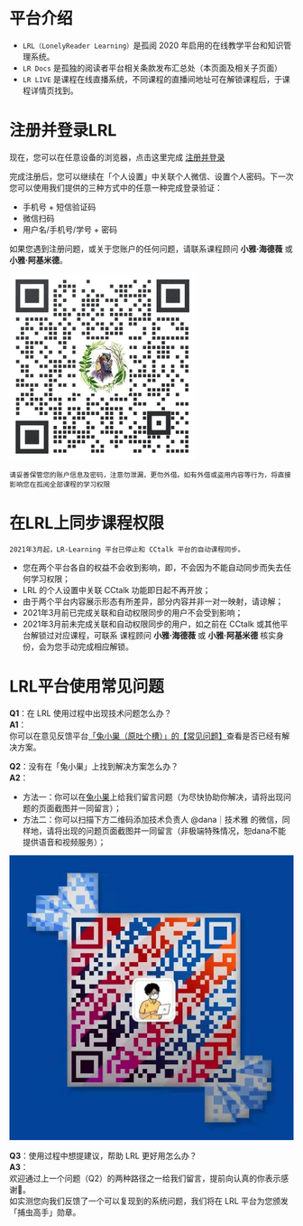 # 平台介绍


- `LRL（LonelyReader Learning）`是孤阅 2020 年启用的在线教学平台和知识管理系统。  
- `LR Docs` 是孤独的阅读者平台相关条款发布汇总处（本页面及相关子页面）
- `LR LIVE` 是课程在线直播系统，不同课程的直播间地址可在解锁课程后，于课程详情页找到。


# 注册并登录LRL


现在，您可以在任意设备的浏览器，点击这里完成 [注册并登录](https://lrl.lonelyreader.com/#/login)

完成注册后，您可以继续在「个人设置」中关联个人微信、设置个人密码。下一次您可以使用我们提供的三种方式中的任意一种完成登录验证：

- 手机号 + 短信验证码
- 微信扫码
- 用户名/手机号/学号 + 密码 

如果您遇到注册问题，或关于您账户的任何问题，请联系课程顾问 **小雅·海德薇** 或 **小雅·阿基米德**。

![group qr](./_images/xiaoyaqrcode.jpg 'width=60%') 

`请妥善保管您的账户信息及密码，注意勿泄漏，更勿外借。如有外借或盗用内容等行为，将直接影响您在孤阅全部课程的学习权限`


# 在LRL上同步课程权限

```
2021年3月起，LR-Learning 平台已停止和 CCtalk 平台的自动课程同步。
```
- 您在两个平台各自的权益不会收到影响，即，不会因为不能自动同步而失去任何学习权限；
- LRL 的个人设置中关联 CCtalk 功能即日起不再开放；
- 由于两个平台内容展示形态有所差异，部分内容并非一对一映射，请谅解；
- 2021年3月前已完成关联和自动权限同步的用户不会受到影响；
- 2021年3月前未完成关联和自动权限同步的用户，如之前在 CCtalk 或其他平台解锁过对应课程，可联系 课程顾问 **小雅·海德薇** 或 **小雅·阿基米德** 核实身份，会为您手动完成相应解锁。

# LRL平台使用常见问题

**Q1**：在 LRL 使用过程中出现技术问题怎么办？  
**A1**：  
你可以在意见反馈平台[「兔小巣（原吐个槽）」的【常见问题】](https://support.qq.com/products/121417/faqs-more/)查看是否已经有解决方案。

**Q2**：没有在「兔小巣」上找到解决方案怎么办？  
**A2**：    
- 方法一：你可以在[兔小巣](https://support.qq.com/products/121417?)上给我们留言问题（为尽快协助你解决，请将出现问题的页面截图并一同留言）；
- 方法二：你可以扫描下方二维码添加技术负责人 @dana｜技术雅 的微信，同样地，请将出现的问题页面截图并一同留言（非极端特殊情况，恕dana不能提供语音和视频服务）；

![group qr](./_images/danaQr.jpeg 'width=30%') 

**Q3**：使用过程中想提建议，帮助 LRL 更好用怎么办？  
**A3**：  
欢迎通过上一个问题（Q2）的两种路径之一给我们留言，提前向认真的你表示感谢🙇。  
如实测您向我们反馈了一个可以复现到的系统问题，我们将在 LRL 平台为您颁发「捕虫高手」勋章。
